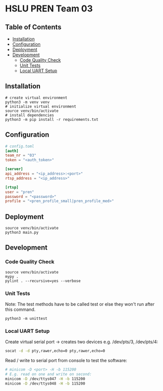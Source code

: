 # HSLU PREN Team 03

## Table of Contents

* [Installation](#installation)
* [Configuration](#configuration)
* [Deployment](#deployment)
* [Development](#development)
    * [Code Quality Check](#code-quality-check)
    * [Unit Tests](#unit-tests)
    * [Local UART Setup](#local-uart-setup)

## Installation

```shell
# create virtual environment
python3 -m venv venv
# initialize virtual environment
source venv/bin/activate
# install dependencies
python3 -m pip install -r requirements.txt
```

## Configuration

```toml
# config.toml
[auth]
team_nr = "03"
token = "<auth_token>"

[server]
api_address = "<ip_address>:<port>"
rtsp_address = "<ip_address>"

[rtsp]
user = "pren"
password = "<password>"
profile = "<pren_profile_small|pren_profile_med>" 
```

## Deployment

```shell
source venv/bin/activate
python3 main.py
```

## Development

### Code Quality Check

```shell
source venv/bin/activate
mypy .
pylint . --recursive=yes --verbose
```

### Unit Tests

Note: The test methods have to be called test or else they won't run after this command.

```shell
python3 -m unittest
```

### Local UART Setup

Create virtual serial port -> creates two devices e.g. /dev/pts/3, /dev/pts/4:

```bash
socat -d -d pty,rawer,echo=0 pty,rawer,echo=0
```

Read / write to serial port from console to test the software:

```bash
# minicom -D <port> -H -b 115200
# E.g. read on one and write on second:
minicom -D /dev/ttys047 -H -b 115200
minicom -D /dev/ttys048 -H -b 115200
```
